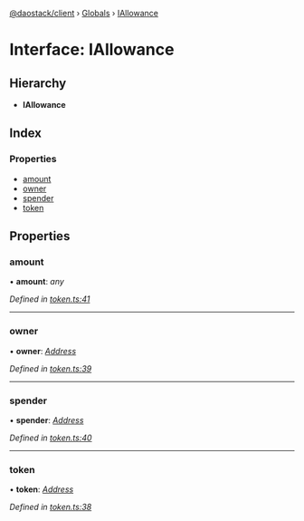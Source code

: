 [@daostack/client](../README.md) › [Globals](../globals.md) › [IAllowance](iallowance.md)

# Interface: IAllowance

## Hierarchy

* **IAllowance**

## Index

### Properties

* [amount](iallowance.md#amount)
* [owner](iallowance.md#owner)
* [spender](iallowance.md#spender)
* [token](iallowance.md#token)

## Properties

###  amount

• **amount**: *any*

*Defined in [token.ts:41](https://github.com/daostack/client/blob/5e8078f/src/token.ts#L41)*

___

###  owner

• **owner**: *[Address](../globals.md#address)*

*Defined in [token.ts:39](https://github.com/daostack/client/blob/5e8078f/src/token.ts#L39)*

___

###  spender

• **spender**: *[Address](../globals.md#address)*

*Defined in [token.ts:40](https://github.com/daostack/client/blob/5e8078f/src/token.ts#L40)*

___

###  token

• **token**: *[Address](../globals.md#address)*

*Defined in [token.ts:38](https://github.com/daostack/client/blob/5e8078f/src/token.ts#L38)*
